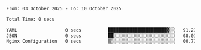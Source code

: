 <!--START_SECTION:waka-->

```txt
From: 03 October 2025 - To: 10 October 2025

Total Time: 0 secs

YAML                  0 secs          ██████████████████████▓░░   91.27 %
JSON                  0 secs          ██░░░░░░░░░░░░░░░░░░░░░░░   08.01 %
Nginx Configuration   0 secs          ▒░░░░░░░░░░░░░░░░░░░░░░░░   00.72 %
```

<!--END_SECTION:waka-->
